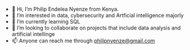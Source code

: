 - 👋 Hi, I’m Philip Endelea Nyenze from Kenya.
- 👀 I’m interested in data, cybersecurity and Artficial intelligence majorly
- 🌱 I’m currently learning SQL
- 💞️ I’m looking to collaborate on projects that include data analysis and artificial intellinge
- 📫 Anyone can reach me through philipnyenze@gmail.com

<!---
kanyenzE is a ✨ special ✨ repository because its `README.md` (this file) appears on your GitHub profile.
You can click the Preview link to take a look at your changes.
--->
